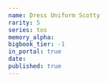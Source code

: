 ```yaml
---
name: Dress Uniform Scotty
rarity: 5
series: tos
memory_alpha:
bigbook_tier: -1
in_portal: true
date:
published: true
---
```



